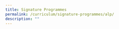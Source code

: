 ```yaml
---
title: Signature Programmes
permalink: /curriculum/signature-programmes/alp/
description: ""
---
```

